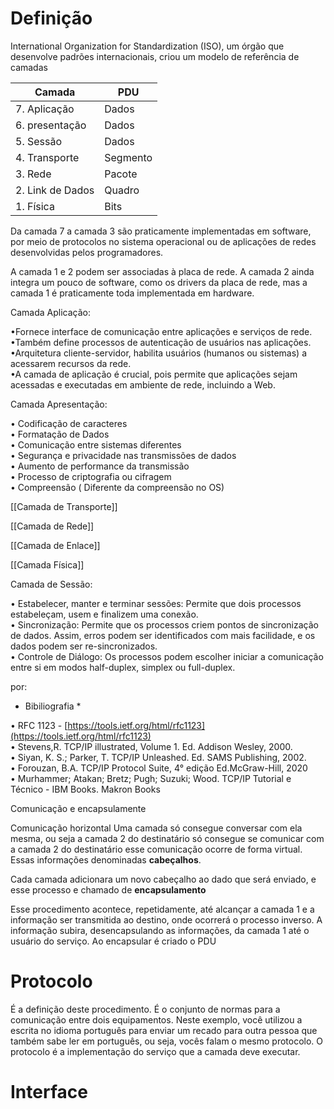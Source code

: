 # Definição

International Organization for Standardization (ISO), um órgão que desenvolve padrões internacionais, criou um modelo de referência de camadas 


| Camada | PDU |
| ---------| ------|
|7. Aplicação| Dados |
|6. presentação | Dados |
|5. Sessão | Dados |
|4. Transporte | Segmento |
|3. Rede | Pacote |
|2. Link de Dados | Quadro |
|1. Física | Bits |

Da camada 7 a camada 3 são praticamente implementadas em software, por meio de protocolos no sistema operacional ou de aplicações de redes desenvolvidas pelos programadores.

A camada 1 e 2 podem ser associadas à placa de rede. A camada 2 ainda integra um pouco de software, como os drivers da placa de rede, mas a camada 1 é praticamente toda implementada em hardware.

Camada Aplicação:  
  
•Fornece interface de comunicação entre aplicações e serviços de rede.  
•Também define processos de autenticação de usuários nas aplicações.  
•Arquitetura cliente-servidor, habilita usuários (humanos ou sistemas) a acessarem recursos da rede.  
•A camada de aplicação é crucial, pois permite que aplicações sejam acessadas e executadas em ambiente de rede, incluindo a Web.  
  
Camada Apresentação:  
  
• Codificação de caracteres  
• Formatação de Dados  
• Comunicação entre sistemas diferentes  
• Segurança e privacidade nas transmissões de dados  
• Aumento de performance da transmissão  
• Processo de criptografia ou cifragem  
• Compreensão ( Diferente da compreensão no OS)  

[[Camada de Transporte]]

[[Camada de Rede]]

[[Camada de Enlace]]

[[Camada Física]]

Camada de Sessão:  
  
• Estabelecer, manter e terminar sessões: Permite que dois processos estabeleçam, usem e finalizem uma conexão.  
• Sincronização: Permite que os processos criem pontos de sincronização de dados. Assim, erros podem ser identificados com mais facilidade, e os dados podem ser re-sincronizados.  
• Controle de Diálogo: Os processos podem escolher iniciar a comunicação entre si em modos half-duplex, simplex ou full-duplex.  



por:

  
* Bibiliografia *  
  
• RFC 1123 - [https://tools.ietf.org/html/rfc1123](https://tools.ietf.org/html/rfc1123)  
• Stevens,R. TCP/IP illustrated, Volume 1. Ed. Addison Wesley, 2000.  
• Siyan, K. S.; Parker, T. TCP/IP Unleashed. Ed. SAMS Publishing, 2002.  
• Forouzan, B.A. TCP/IP Protocol Suite, 4° edição Ed.McGraw-Hill, 2020  
• Murhammer; Atakan; Bretz; Pugh; Suzuki; Wood. TCP/IP Tutorial e Técnico - IBM Books. Makron Books

Comunicação e encapsulamente

Comunicação horizontal
Uma camada só consegue conversar com ela mesma, ou seja a camada 2 do destinatário só consegue se comunicar com a camada 2 do destinatário esse comunicação ocorre de forma virtual. Essas informações denominadas **cabeçalhos**.

Cada camada adicionara um novo cabeçalho ao dado que será enviado, e esse processo e chamado de **encapsulamento**

Esse procedimento acontece, repetidamente, até alcançar a camada 1 e a informação ser transmitida ao destino, onde ocorrerá o processo inverso. A informação subira, desencapsulando as informações, da camada 1 até o usuário do serviço.
Ao encapsular é criado o PDU

# Protocolo
É a definição deste procedimento. É o conjunto de normas para a comunicação entre dois equipamentos. Neste exemplo, você utilizou a escrita no idioma português para enviar um recado para outra pessoa que também sabe ler em português, ou seja, vocês falam o mesmo protocolo.
O protocolo é a implementação do serviço que a camada deve executar.
# Interface
